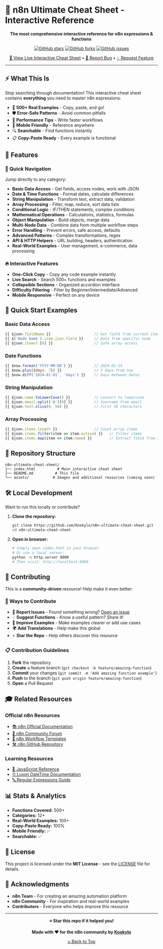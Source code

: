 # 🚀 n8n Ultimate Cheat Sheet - Interactive Reference

<div align="center">

**The most comprehensive interactive reference for n8n expressions & functions**

[![GitHub stars](https://img.shields.io/github/stars/Kookylo/n8n-ultimate-cheat-sheet?style=social)](https://github.com/Kookylo/n8n-ultimate-cheat-sheet/stargazers)
[![GitHub forks](https://img.shields.io/github/forks/Kookylo/n8n-ultimate-cheat-sheet?style=social)](https://github.com/Kookylo/n8n-ultimate-cheat-sheet/network/members)
[![GitHub issues](https://img.shields.io/github/issues/Kookylo/n8n-ultimate-cheat-sheet)](https://github.com/Kookylo/n8n-ultimate-cheat-sheet/issues)

[📖 View Live Interactive Cheat Sheet]([[https://kookylo.github.io/n8n-ultimate-cheat-sheet](https://n8ncheaters.codeshiftautomations.online/)](https://n8ncheaters.codeshiftautomations.online/)) • [🐛 Report Bug](https://github.com/Kookylo/n8n-ultimate-cheat-sheet/issues) • [💡 Request Feature](https://github.com/Kookylo/n8n-ultimate-cheat-sheet/issues)

</div>

---

## ⚡ What This Is

Stop searching through documentation! This interactive cheat sheet contains **everything** you need to master n8n expressions:

- 🎯 **500+ Real Examples** - Copy, paste, and go!
- 🛡️ **Error-Safe Patterns** - Avoid common pitfalls
- 🚀 **Performance Tips** - Write faster workflows
- 📱 **Mobile Friendly** - Reference anywhere
- 🔍 **Searchable** - Find functions instantly
- 📋 **Copy-Paste Ready** - Every example is functional

## 🎉 Features

### 🧭 Quick Navigation
Jump directly to any category:
- **Basic Data Access** - Get fields, access nodes, work with JSON
- **Date & Time Functions** - Format dates, calculate differences
- **String Manipulation** - Transform text, extract data, validation
- **Array Processing** - Filter, map, reduce, sort data lists
- **Conditional Logic** - IF/THEN statements, complex conditions
- **Mathematical Operations** - Calculations, statistics, formulas
- **Object Manipulation** - Build objects, merge data
- **Multi-Node Data** - Combine data from multiple workflow steps
- **Error Handling** - Prevent errors, safe access, defaults
- **Advanced Patterns** - Complex transformations, regex
- **API & HTTP Helpers** - URL building, headers, authentication
- **Real-World Examples** - User management, e-commerce, data processing

### 🔥 Interactive Features
- **One-Click Copy** - Copy any code example instantly
- **Live Search** - Search 500+ functions and examples
- **Collapsible Sections** - Organized accordion interface
- **Difficulty Filtering** - Filter by Beginner/Intermediate/Advanced
- **Mobile Responsive** - Perfect on any device

## 🚀 Quick Start Examples

### Basic Data Access
```javascript
{{ $json.fieldName }}                    // Get field from current item
{{ $('Node Name').item.json.field }}     // Data from specific node
{{ $json.items?.[0] }}                   // Safe array access
```

### Date Functions
```javascript
{{ $now.format('YYYY-MM-DD') }}          // 2024-01-15
{{ $now.plus({days: 7}) }}               // 7 days from now
{{ $now.diff('2024-01-01', 'days') }}    // Days between dates
```

### String Manipulation
```javascript
{{ $json.name.toLowerCase() }}           // convert to lowercase
{{ $json.email.split('@')[0] }}          // Username from email
{{ $json.text.slice(0, 50) }}            // First 50 characters
```

### Array Processing
```javascript
{{ $json.items.length }}                 // Count array items
{{ $json.items.filter(item => item.active) }}   // Filter items
{{ $json.items.map(item => item.name) }}        // Extract field from all items
```

## 📁 Repository Structure

```
n8n-ultimate-cheat-sheet/
├── index.html          # Main interactive cheat sheet
├── README.md          # This file
└── assets/           # Images and additional resources (coming soon)
```

## 🛠️ Local Development

Want to run this locally or contribute?

1. **Clone the repository:**
   ```bash
   git clone https://github.com/Kookylo/n8n-ultimate-cheat-sheet.git
   cd n8n-ultimate-cheat-sheet
   ```

2. **Open in browser:**
   ```bash
   # Simply open index.html in your browser
   # Or use a local server:
   python -m http.server 8000
   # Then visit: http://localhost:8000
   ```

## 🤝 Contributing

This is a **community-driven** resource! Help make it even better:

### 🎯 Ways to Contribute
- 🐛 **Report Issues** - Found something wrong? [Open an issue](https://github.com/Kookylo/n8n-ultimate-cheat-sheet/issues)
- 💡 **Suggest Functions** - Know a useful pattern? Share it!
- 📖 **Improve Examples** - Make examples clearer or add use cases
- 🌍 **Add Translations** - Help make this global
- ⭐ **Star the Repo** - Help others discover this resource

### 📋 Contribution Guidelines
1. **Fork** the repository
2. **Create** a feature branch (`git checkout -b feature/amazing-function`)
3. **Commit** your changes (`git commit -m 'Add amazing function example'`)
4. **Push** to the branch (`git push origin feature/amazing-function`)
5. **Open** a Pull Request

## 🎓 Related Resources

### Official n8n Resources
- [📚 n8n Official Documentation](https://docs.n8n.io/)
- [💬 n8n Community Forum](https://community.n8n.io/)
- [🎯 n8n Workflow Templates](https://n8n.io/workflows/)
- [🛠️ n8n GitHub Repository](https://github.com/n8n-io/n8n)

### Learning Resources
- [📱 JavaScript Reference](https://developer.mozilla.org/en-US/docs/Web/JavaScript/Reference)
- [⏰ Luxon DateTime Documentation](https://moment.github.io/luxon/)
- [🔤 Regular Expressions Guide](https://regexr.com/)

## 📊 Stats & Analytics

- **Functions Covered:** 500+
- **Categories:** 12+
- **Real-World Examples:** 100+
- **Copy-Paste Ready:** 100%
- **Mobile Friendly:** ✅
- **Searchable:** ✅

## 📄 License

This project is licensed under the **MIT License** - see the [LICENSE](LICENSE) file for details.

## 🙏 Acknowledgments

- **n8n Team** - For creating an amazing automation platform
- **n8n Community** - For inspiration and real-world examples
- **Contributors** - Everyone who helps improve this resource

---

<div align="center">

**⭐ Star this repo if it helped you!**

**Made with ❤️ for the n8n community by [Kookylo](https://github.com/Kookylo)**

[🔝 Back to Top](#-n8n-ultimate-cheat-sheet---interactive-reference)

</div>
